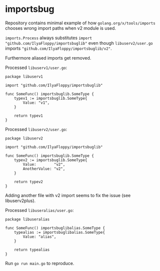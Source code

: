 # importsbug

Repository contains minimal example of how `golang.org/x/tools/imports` chooses wrong import paths when v2 module is
used.

`imports.Process` always substitutes `import "github.com/IlyaFloppy/importsbuglib"` even though `libuserv2/user.go`
imports `"github.com/IlyaFloppy/importsbuglib/v2"`.

Furthermore aliased imports get removed.

Processed `libuserv1/user.go`:

```golang
package libuserv1

import "github.com/IlyaFloppy/importsbuglib"

func SomeFunc() importsbuglib.SomeType {
	typev1 := importsbuglib.SomeType{
		Value: "v1",
	}

	return typev1
}
```

Processed `libuserv2/user.go`:

```golang
package libuserv2

import "github.com/IlyaFloppy/importsbuglib"

func SomeFunc() importsbuglib.SomeType {
	typev2 := importsbuglib.SomeType{
		Value:        "v2",
		AnotherValue: "v2",
	}

	return typev2
}
```

Adding another file with v2 import seems to fix the issue (see libuserv2plus).

Processed `libuseralias/user.go`:

```golang
package libuseralias

func SomeFunc() importsbuglibalias.SomeType {
	typealias := importsbuglibalias.SomeType{
		Value: "alias",
	}

	return typealias
}

```

Run `go run main.go` to reproduce.
